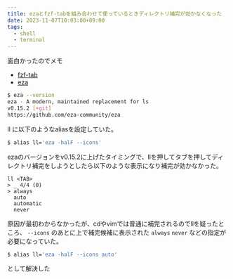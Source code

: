 ```yaml
---
title: ezaとfzf-tabを組み合わせて使っているときディレクトリ補完が効かなくなった
date: 2023-11-07T10:03:00+09:00
tags:
  - shell
  - terminal
---
```



面白かったのでメモ

- [fzf-tab](https://github.com/Aloxaf/fzf-tab)
- [eza](https://github.com/eza-community/eza)

```sh
$ eza --version
eza - A modern, maintained replacement for ls
v0.15.2 [+git]
https://github.com/eza-community/eza
```

ll に以下のようなaliasを設定していた。
```sh
$ alias ll='eza -halF --icons'
```

ezaのバージョンをv0.15.2に上げたタイミングで、llを押してタブを押してディレクトリ補完をしようとしたら以下のような表示になり補完が効かなかった。

```shell
ll <TAB>
> _ 4/4 (0)
> always
  auto
  automatic
  never
```

原因が最初わからなかったが、cdやvimでは普通に補完されるのでllを疑ったところ、 `--icons` のあとに上で補完候補に表示された `always` `never` などの指定が必要になっていた。

```sh
$ alias ll='eza -halF --icons auto'
```

として解決した
